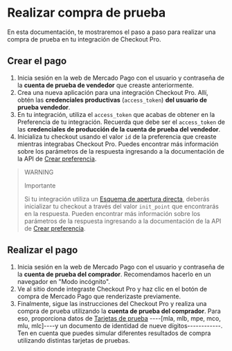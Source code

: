 # Realizar compra de prueba

En esta documentación, te mostraremos el paso a paso para realizar una compra de prueba en tu integración de Checkout Pro. 

## Crear el pago

1. Inicia sesión en la web de Mercado Pago con el usuario y contraseña de la **cuenta de prueba de vendedor** que creaste anteriormente.
2. Crea una nueva aplicación para una integración Checkout Pro. Allí, obtén las **credenciales productivas** (`access_token`) **del usuario de prueba vendedor**.
3. En tu integración, utiliza el `access_token` que acabas de obtener en la Preferencia de tu integración. Recuerda que debe ser el `access_token` de las **credenciales de producción de la cuenta de prueba del vendedor**. 
4. Inicializa tu checkout usando el valor `id` de la preferencia que creaste mientras integrabas Checkout Pro. Puedes encontrar más información sobre los parámetros de la respuesta ingresando a la documentación de la API de [Crear preferencia](/developers/es/reference/preferences/_checkout_preferences/post).

> WARNING
>
> Importante
>
> Si tu integración utiliza un [Esquema de apertura directa](/developers/es/docs/checkout-pro/checkout-customization/user-interface/opening-schema#bookmark_esquema_de_apertura_directa), deberás inicializar tu checkout a través del valor `init_point` que encontrarás en la respuesta. Pueden encontrar más información sobre los parámetros de la respuesta ingresando a la documentación de la API de [Crear preferencia](/developers/es/reference/preferences/_checkout_preferences/post).

## Realizar el pago

1. Inicia sesión en la web de Mercado Pago con el usuario y contraseña de la **cuenta de prueba del comprador**. Recomendamos hacerlo en un navegador en "Modo incógnito".
2. Ve al sitio donde integraste Checkout Pro y haz clic en el botón de compra de Mercado Pago que renderizaste previamente. 
3. Finalmente, sigue las instrucciones del Checkout Pro y realiza una compra de prueba utilizando la **cuenta de prueba del comprador**. Para eso, proporciona datos de [Tarjetas de prueba](/developers/es/docs/checkout-pro/integration-test/prerequisites/test-cards) ----[mla, mlb, mpe, mco, mlu, mlc]----y un documento de identidad de nueve dígitos------------. Ten en cuenta que puedes simular diferentes resultados de compra utilizando distintas tarjetas de pruebas.
